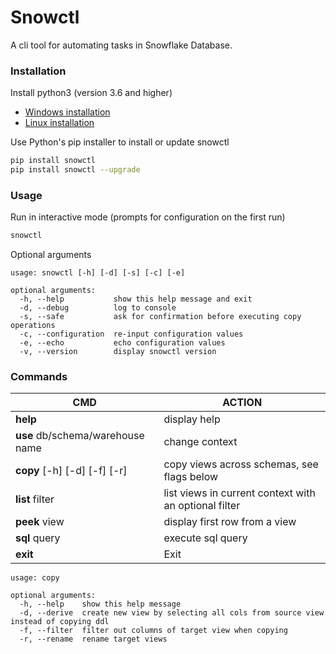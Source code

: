# Snowctl
A cli tool for automating tasks in Snowflake Database.

### Installation
Install python3 (version 3.6 and higher)
- [Windows installation](https://www.python.org/downloads/release/python-385/)
- [Linux installation](https://docs.python-guide.org/starting/install3/linux/)

Use Python's pip installer to install or update snowctl
```sh
pip install snowctl
pip install snowctl --upgrade
```

### Usage
Run in interactive mode (prompts for configuration on the first run)
```sh
snowctl
```

Optional arguments
```
usage: snowctl [-h] [-d] [-s] [-c] [-e]

optional arguments:
  -h, --help           show this help message and exit
  -d, --debug          log to console
  -s, --safe           ask for confirmation before executing copy operations
  -c, --configuration  re-input configuration values
  -e, --echo           echo configuration values
  -v, --version        display snowctl version
```

### Commands
| CMD | ACTION |
|---------|---------|
| **help** | display help |
| **use** db/schema/warehouse name | change context |
| **copy** [-h] [-d] [-f] [-r] | copy views across schemas, see flags below |
| **list** filter | list views in current context with an optional filter |
| **peek** view | display first row from a view |
| **sql** query | execute sql query |
| **exit** | Exit |

```
usage: copy

optional arguments:
  -h, --help    show this help message
  -d, --derive  create new view by selecting all cols from source view instead of copying ddl
  -f, --filter  filter out columns of target view when copying
  -r, --rename  rename target views
```